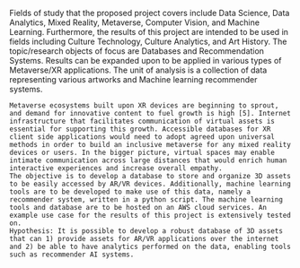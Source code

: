 Fields of study that the proposed project covers include Data Science, Data Analytics, Mixed Reality, Metaverse, Computer Vision, and Machine Learning. Furthermore, the results of this project are intended to be used in fields including Culture Technology, Culture Analytics, and Art History. The topic/research objects of focus are Databases and Recommendation Systems. Results can be expanded upon to be applied in various types of Metaverse/XR applications. The unit of analysis is a collection of data representing various artworks and Machine learning recommender systems.

    Metaverse ecosystems built upon XR devices are beginning to sprout, and demand for innovative content to fuel growth is high [5]. Internet infrastructure that facilitates communication of virtual assets is essential for supporting this growth. Accessible databases for XR client side applications would need to adopt agreed upon universal methods in order to build an inclusive metaverse for any mixed reality devices or users. In the bigger picture, virtual spaces may enable intimate communication across large distances that would enrich human interactive experiences and increase overall empathy.
    The objective is to develop a database to store and organize 3D assets to be easily accessed by AR/VR devices. Additionally, machine learning tools are to be developed to make use of this data, namely a recommender system, written in a python script. The machine learning tools and database are to be hosted on an AWS cloud services. An example use case for the results of this project is extensively tested on.
    Hypothesis: It is possible to develop a robust database of 3D assets that can 1) provide assets for AR/VR applications over the internet and 2) be able to have analytics performed on the data, enabling tools such as recommender AI systems.
